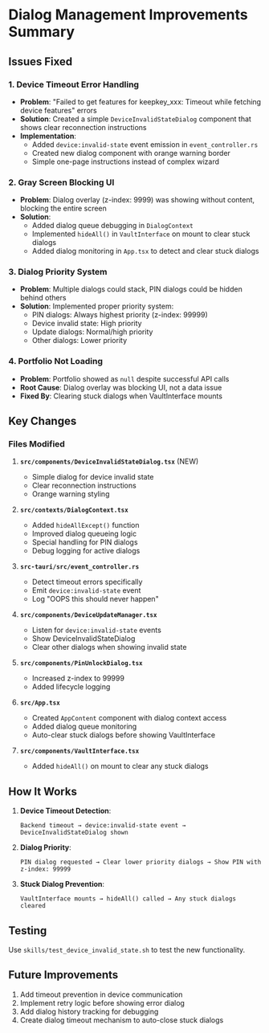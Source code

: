 # Dialog Management Improvements Summary

## Issues Fixed

### 1. Device Timeout Error Handling
- **Problem**: "Failed to get features for keepkey_xxx: Timeout while fetching device features" errors
- **Solution**: Created a simple `DeviceInvalidStateDialog` component that shows clear reconnection instructions
- **Implementation**: 
  - Added `device:invalid-state` event emission in `event_controller.rs`
  - Created new dialog component with orange warning border
  - Simple one-page instructions instead of complex wizard

### 2. Gray Screen Blocking UI
- **Problem**: Dialog overlay (z-index: 9999) was showing without content, blocking the entire screen
- **Solution**: 
  - Added dialog queue debugging in `DialogContext`
  - Implemented `hideAll()` in `VaultInterface` on mount to clear stuck dialogs
  - Added dialog monitoring in `App.tsx` to detect and clear stuck dialogs

### 3. Dialog Priority System
- **Problem**: Multiple dialogs could stack, PIN dialogs could be hidden behind others
- **Solution**: Implemented proper priority system:
  - PIN dialogs: Always highest priority (z-index: 99999) 
  - Device invalid state: High priority
  - Update dialogs: Normal/high priority
  - Other dialogs: Lower priority

### 4. Portfolio Not Loading
- **Problem**: Portfolio showed as `null` despite successful API calls
- **Root Cause**: Dialog overlay was blocking UI, not a data issue
- **Fixed By**: Clearing stuck dialogs when VaultInterface mounts

## Key Changes

### Files Modified

1. **`src/components/DeviceInvalidStateDialog.tsx`** (NEW)
   - Simple dialog for device invalid state
   - Clear reconnection instructions
   - Orange warning styling

2. **`src/contexts/DialogContext.tsx`**
   - Added `hideAllExcept()` function
   - Improved dialog queueing logic
   - Special handling for PIN dialogs
   - Debug logging for active dialogs

3. **`src-tauri/src/event_controller.rs`**
   - Detect timeout errors specifically
   - Emit `device:invalid-state` event
   - Log "OOPS this should never happen"

4. **`src/components/DeviceUpdateManager.tsx`**
   - Listen for `device:invalid-state` events
   - Show DeviceInvalidStateDialog
   - Clear other dialogs when showing invalid state

5. **`src/components/PinUnlockDialog.tsx`**
   - Increased z-index to 99999
   - Added lifecycle logging

6. **`src/App.tsx`**
   - Created `AppContent` component with dialog context access
   - Added dialog queue monitoring
   - Auto-clear stuck dialogs before showing VaultInterface

7. **`src/components/VaultInterface.tsx`**
   - Added `hideAll()` on mount to clear any stuck dialogs

## How It Works

1. **Device Timeout Detection**:
   ```
   Backend timeout → device:invalid-state event → DeviceInvalidStateDialog shown
   ```

2. **Dialog Priority**:
   ```
   PIN dialog requested → Clear lower priority dialogs → Show PIN with z-index: 99999
   ```

3. **Stuck Dialog Prevention**:
   ```
   VaultInterface mounts → hideAll() called → Any stuck dialogs cleared
   ```

## Testing

Use `skills/test_device_invalid_state.sh` to test the new functionality.

## Future Improvements

1. Add timeout prevention in device communication
2. Implement retry logic before showing error dialog
3. Add dialog history tracking for debugging
4. Create dialog timeout mechanism to auto-close stuck dialogs 
